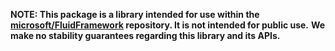 **NOTE: This package is a library intended for use within the [microsoft/FluidFramework](https://github.com/microsoft/FluidFramework) repository. It is not intended for public use.**
**We make no stability guarantees regarding this library and its APIs.**

